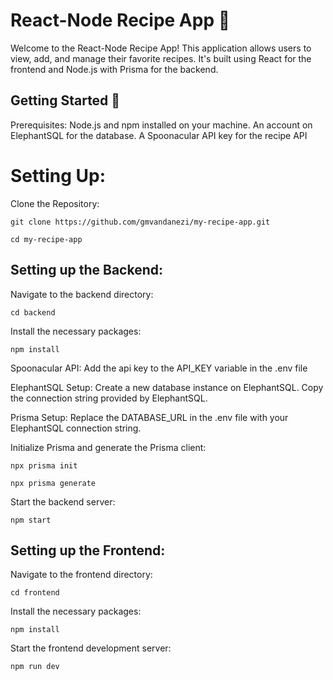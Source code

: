 # React-Node Recipe App 🍲
Welcome to the React-Node Recipe App! This application allows users to view, add, and manage their favorite recipes. It's built using React for the frontend and Node.js with Prisma for the backend.

## Getting Started 🚀

Prerequisites:
Node.js and npm installed on your machine.
An account on ElephantSQL for the database.
A Spoonacular API key for the recipe API

# Setting Up:

Clone the Repository:
```
git clone https://github.com/gmvandanezi/my-recipe-app.git
```
```
cd my-recipe-app
```

## Setting up the Backend:

Navigate to the backend directory:
```
cd backend
```

Install the necessary packages:
```
npm install
```

Spoonacular API:
Add the api key to the API_KEY variable in the .env file

ElephantSQL Setup:
Create a new database instance on ElephantSQL.
Copy the connection string provided by ElephantSQL.

Prisma Setup:
Replace the DATABASE_URL in the .env file with your ElephantSQL connection string.

Initialize Prisma and generate the Prisma client:
```
npx prisma init
```
```
npx prisma generate
```

Start the backend server:
```
npm start
```

## Setting up the Frontend:

Navigate to the frontend directory:
```
cd frontend
```

Install the necessary packages:
```
npm install
```

Start the frontend development server:
```
npm run dev
```

